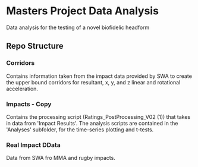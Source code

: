 # Masters Project Data Analysis
 Data analysis for the testing of a novel biofidelic headform

## Repo Structure

### Corridors
Contains information taken from the impact data provided by SWA to create the upper bound corridors for resultant, x, y, and z linear and rotational acceleration.

### Impacts - Copy

Contains the processing script (Ratings_PostProcessing_V02 (1)) that takes in data from 'Impact Results'. The analysis scripts are contained in the 'Analyses' subfolder, for the time-series plotting and t-tests. 

### Real Impact DData
Data from SWA fro MMA and rugby impacts.